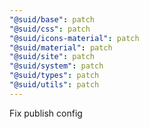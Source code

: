 ```yaml
---
"@suid/base": patch
"@suid/css": patch
"@suid/icons-material": patch
"@suid/material": patch
"@suid/site": patch
"@suid/system": patch
"@suid/types": patch
"@suid/utils": patch
---
```


Fix publish config
